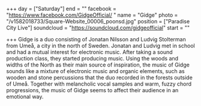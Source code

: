 +++
day = ["Saturday"]
end = ""
facebook = "https://www.facebook.com/GidgeOfficial/ "
name = "Gidge"
photo = "/v1582018733/Square-Website_00006_poonsd.jpg"
position = ["Paradise City Live"]
soundcloud = "https://soundcloud.com/gidgeofficial"
start = ""

+++
Gidge is a duo consisting of Jonatan Nilsson and Ludvig Stolterman from Umeå, a city in the north of Sweden. Jonatan and Ludvig met in school and had a mutual interest for electronic music. After taking a sound production class, they started producing music. Using the woods and widths of the North as their main source of inspiration, the music of Gidge sounds like a mixture of electronic music and organic elements, such as wooden and stone percussions that the duo recorded in the forests outside of Umeå. Together with melancholic vocal samples and warm, fuzzy chord progressions, the music of Gidge seems to affect their audience in an emotional way.